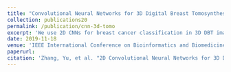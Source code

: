 ```yaml
---
title: "Convolutional Neural Networks for 3D Digital Breast Tomosynthesis Classification"
collection: publications20
permalink: /publication/cnn-3d-tomo
excerpt: 'We use 2D CNNs for breast cancer classification in 3D DBT images.'
date: 2019-11-18
venue: 'IEEE International Conference on Bioinformatics and Biomedicine'
paperurl: 
citation: 'Zhang, Yu, et al. "2D Convolutional Neural Networks for 3D Digital Breast Tomosynthesis Classification." 2019 IEEE International Conference on Bioinformatics and Biomedicine (BIBM). IEEE, 2019.'
---
```

